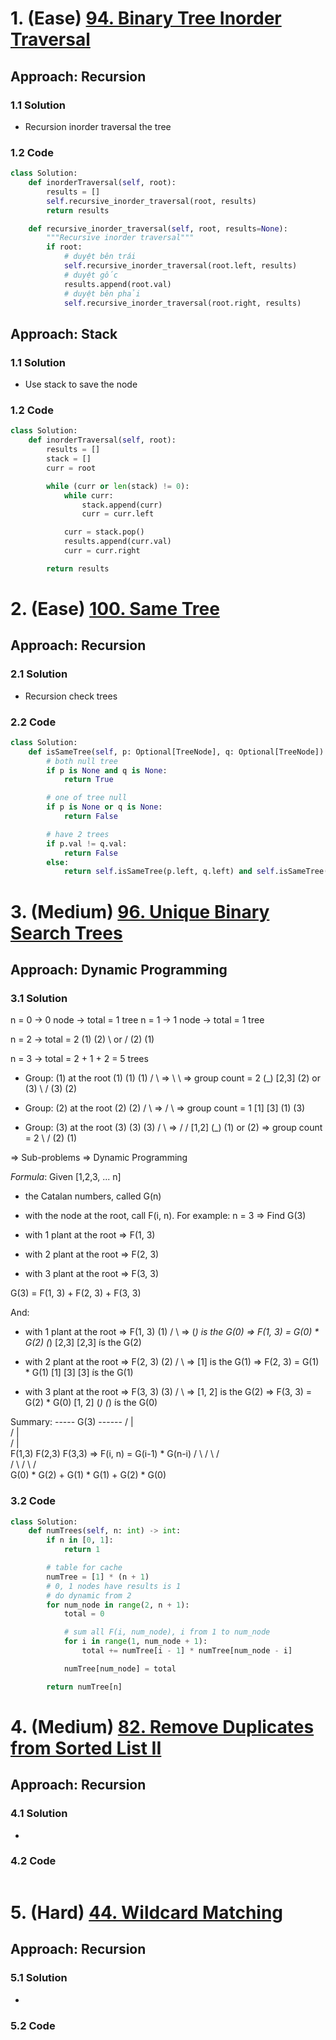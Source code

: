 # 1. (Ease) [94. Binary Tree Inorder Traversal](https://leetcode.com/problems/binary-tree-inorder-traversal/)
## Approach: Recursion
### 1.1 Solution
- Recursion inorder traversal the tree

### 1.2 Code
```python
class Solution:
    def inorderTraversal(self, root):
        results = []
        self.recursive_inorder_traversal(root, results)
        return results

    def recursive_inorder_traversal(self, root, results=None):
        """Recursive inorder traversal"""
        if root:
            # duyệt bên trái
            self.recursive_inorder_traversal(root.left, results)
            # duyệt gốc
            results.append(root.val)
            # duyệt bên phải
            self.recursive_inorder_traversal(root.right, results)
```

## Approach: Stack
### 1.1 Solution
- Use stack to save the node

### 1.2 Code
```python
class Solution:
    def inorderTraversal(self, root):
        results = []
        stack = []
        curr = root

        while (curr or len(stack) != 0):
            while curr:
                stack.append(curr)
                curr = curr.left

            curr = stack.pop()
            results.append(curr.val)
            curr = curr.right

        return results
```

# 2. (Ease) [100. Same Tree](https://leetcode.com/problems/same-tree/)
## Approach: Recursion
### 2.1 Solution
- Recursion check trees

### 2.2 Code
```python
class Solution:
    def isSameTree(self, p: Optional[TreeNode], q: Optional[TreeNode]) -> bool:
        # both null tree
        if p is None and q is None:
            return True

        # one of tree null
        if p is None or q is None:
            return False

        # have 2 trees
        if p.val != q.val:
            return False
        else:
            return self.isSameTree(p.left, q.left) and self.isSameTree(p.right, q.right)
```

# 3. (Medium) [96. Unique Binary Search Trees](https://leetcode.com/problems/unique-binary-search-trees/)
## Approach:  Dynamic Programming 
### 3.1 Solution
n = 0 -> 0 node -> total = 1 tree
n = 1 -> 1 node -> total = 1 tree

n = 2 -> total = 2
(1)            (2)
    \   or    /
    (2)     (1)

n = 3 -> total = 2 + 1 + 2 = 5 trees
* Group: (1) at the root
    (1)              (1)             (1)
   /   \      =>        \               \      => group count = 2
 (_)   [2,3]            (2)     or      (3)
                           \           /
                            (3)      (2)
* Group: (2) at the root
    (2)              (2)
   /   \      =>     /  \                      => group count = 1
 [1]   [3]         (1)   (3)

* Group: (3) at the root
    (3)              (3)             (3)
   /   \      =>     /               /
 [1,2]  (_)        (1)     or      (2)         => group count = 2
                     \            /
                      (2)      (1)

=> Sub-problems => Dynamic Programming

*Formula*: Given [1,2,3, ... n]
- the Catalan numbers, called G(n)
- with the node at the root, call F(i, n).
For example: n = 3 => Find G(3)

- with 1 plant at the root => F(1, 3)
- with 2 plant at the root => F(2, 3)
- with 3 plant at the root => F(3, 3)

G(3) = F(1, 3) + F(2, 3) + F(3, 3)

And:
- with 1 plant at the root => F(1, 3)
    (1)
   /   \         => (_)   is the G(0)  => F(1, 3) = G(0) * G(2)
 (_)   [2,3]        [2,3] ís the G(2)

- with 2 plant at the root => F(2, 3)
    (2)
   /   \         => [1] is the G(1)  => F(2, 3) = G(1) * G(1)
 [1]   [3]          [3] ís the G(1)

- with 3 plant at the root => F(3, 3)
     (3)
   /    \         => [1, 2] is the G(2)  => F(3, 3) = G(2) * G(0)
 [1, 2] (_)          (_)    ís the G(0)

Summary:
                   ----- G(3) ------
                  /       |         \
                 /        |          \
                /         |           \
           F(1,3)       F(2,3)       F(3,3)        => F(i, n) = G(i-1) * G(n-i)
           / \           / \          / \
          /   \         /   \        /   \
       G(0) * G(2) + G(1) * G(1) + G(2) * G(0)


### 3.2 Code
```python
class Solution:
    def numTrees(self, n: int) -> int:
        if n in [0, 1]:
            return 1

        # table for cache
        numTree = [1] * (n + 1)
        # 0, 1 nodes have results is 1
        # do dynamic from 2
        for num_node in range(2, n + 1):
            total = 0

            # sum all F(i, num_node), i from 1 to num_node
            for i in range(1, num_node + 1):
                total += numTree[i - 1] * numTree[num_node - i]

            numTree[num_node] = total

        return numTree[n]
```


# 4. (Medium) [82. Remove Duplicates from Sorted List II](https://leetcode.com/problems/remove-duplicates-from-sorted-list-ii/)
## Approach: Recursion
### 4.1 Solution
-

### 4.2 Code
```python
```

# 5. (Hard) [44. Wildcard Matching](https://leetcode.com/problems/wildcard-matching/)
## Approach: Recursion
### 5.1 Solution
-

### 5.2 Code
```python
```
